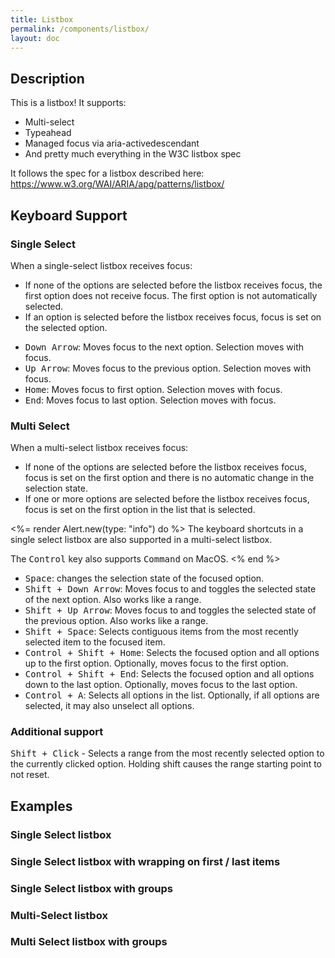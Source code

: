 ```yaml
---
title: Listbox
permalink: /components/listbox/
layout: doc
---
```


## Description

This is a listbox! It supports:

- Multi-select
- Typeahead
- Managed focus via aria-activedescendant
- And pretty much everything in the W3C listbox spec

It follows the spec for a listbox described here: <https://www.w3.org/WAI/ARIA/apg/patterns/listbox/>

## Keyboard Support

### Single Select

When a single-select listbox receives focus:

- If none of the options are selected before the listbox receives focus, the first option does not receive focus. The first option is not automatically selected.
- If an option is selected before the listbox receives focus, focus is set on the selected option.

<sl-divider></sl-divider>

- <kbd>Down Arrow</kbd>: Moves focus to the next option. Selection moves with focus.
- <kbd>Up Arrow</kbd>: Moves focus to the previous option. Selection moves with focus.
- <kbd>Home</kbd>: Moves focus to first option. Selection moves with focus.
- <kbd>End</kbd>: Moves focus to last option. Selection moves with focus.

### Multi Select

When a multi-select listbox receives focus:

- If none of the options are selected before the listbox receives focus, focus is set on the first option and there is no automatic change in the selection state.
- If one or more options are selected before the listbox receives focus, focus is set on the first option in the list that is selected.

<%= render Alert.new(type: "info") do %>
  The keyboard shortcuts in a single select listbox are also supported in a multi-select listbox.

  The <kbd>Control</kbd> key also supports <kbd>Command</kbd> on MacOS.
<% end %>

- <kbd>Space</kbd>: changes the selection state of the focused option.
- <kbd>Shift + Down Arrow</kbd>: Moves focus to and toggles the selected state of the next option. Also works like a range.
- <kbd>Shift + Up Arrow</kbd>: Moves focus to and toggles the selected state of the previous option. Also works like a range.
- <kbd>Shift + Space</kbd>: Selects contiguous items from the most recently selected item to the focused item.
- <kbd>Control + Shift + Home</kbd>: Selects the focused option and all options up to the first option. Optionally, moves focus to the first option.
- <kbd>Control + Shift + End</kbd>: Selects the focused option and all options down to the last option. Optionally, moves focus to the last option.
- <kbd>Control + A</kbd>: Selects all options in the list. Optionally, if all options are selected, it may also unselect all options.

### Additional support

<kbd>Shift + Click</kbd> - Selects a range from the most recently selected option to the currently clicked option. Holding shift causes the range starting point to not reset.

## Examples

### Single Select listbox

<light-preview preview-mode="shadow-dom">
  <template slot="code">
    <role-listbox style="height: 200px">
      <role-option value="1">Option 1</role-option>
      <role-option value="2">Option 2</role-option>
      <role-option value="3">Option 3</role-option>
      <role-option value="4">Option 4</role-option>
      <role-option value="5">Option 5</role-option>
      <role-option value="6">Option 6</role-option>
      <role-option value="7">Option 7</role-option>
      <role-option value="8">Option 8</role-option>
      <role-option value="9">Option 9</role-option>
      <role-option value="10">Option 10</role-option>
      <role-option value="Flamingo">Flamingo</role-option>
    </role-listbox>
  </template>
</light-preview>


### Single Select listbox with wrapping on first / last items

<light-preview preview-mode="shadow-dom">
  <template slot="code">
    <role-listbox wrap-selection style="height: 200px">
      <role-option value="1">Option 1</role-option>
      <role-option value="2">Option 2</role-option>
      <role-option value="3">Option 3</role-option>
      <role-option value="4">Option 4</role-option>
      <role-option value="5">Option 5</role-option>
      <role-option value="6">Option 6</role-option>
      <role-option value="7">Option 7</role-option>
      <role-option value="8">Option 8</role-option>
      <role-option value="9">Option 9</role-option>
      <role-option value="10">Option 10</role-option>
      <role-option value="Flamingo">Flamingo</role-option>
    </role-listbox>
  </template>
</light-preview>


### Single Select listbox with groups

<light-preview preview-mode="shadow-dom">
  <template slot="code">
    <role-listbox style="height: 200px">
      <role-option-group>
        <span slot="label">Land</span>

        <role-option value="dog">Dog</role-option>
        <role-option value="cat">Cat</role-option>
        <role-option value="moose">Moose</role-option>
        <role-option value="goose">Goose</role-option>
        <role-option value="spider_monkey">Spider Monkey</role-option>
      </role-option-group>

      <role-option-group>
        <span slot="label">Water</span>

        <role-option value="rock_lobster">Rock Lobster</role-option>
        <role-option value="snapping_turtle">Snapping Turtle</role-option>
        <role-option value="nessy">Nessy</role-option>
      </role-option-group>

      <role-option-group>
        <span slot="label">Air</span>

        <role-option value="dragon">Dragon</role-option>
        <role-option value="winged_horse">Winged Horse</role-option>
        <role-option value="falcon">Falcon</role-option>
      </role-option-group>
    </role-listbox>
  </template>
</light-preview>

### Multi-Select listbox

<light-preview preview-mode="shadow-dom">
  <template slot="code">
    <role-listbox multi-select style="height: 200px">
      <role-option value="1">Option 1</role-option>
      <role-option value="2">Option 2</role-option>
      <role-option value="3">Option 3</role-option>
      <role-option value="4">Option 4</role-option>
      <role-option value="5">Option 5</role-option>
      <role-option value="6">Option 6</role-option>
      <role-option value="7">Option 7</role-option>
      <role-option value="8">Option 8</role-option>
      <role-option value="9">Option 9</role-option>
      <role-option value="10">Option 10</role-option>
    </role-listbox>
  </template>
</light-preview>

### Multi Select listbox with groups

<light-preview preview-mode="shadow-dom">
  <template slot="code">
    <role-listbox multi-select style="height: 200px">
      <role-option-group>
        <span slot="label">Land</span>

        <role-option value="dog">Dog</role-option>
        <role-option value="cat">Cat</role-option>
        <role-option value="moose">Moose</role-option>
        <role-option value="goose">Goose</role-option>
        <role-option value="spider_monkey">Spider Monkey</role-option>
      </role-option-group>

      <role-option-group>
        <span slot="label">Water</span>

        <role-option value="rock_lobster">Rock Lobster</role-option>
        <role-option value="snapping_turtle">Snapping Turtle</role-option>
        <role-option value="nessy">Nessy</role-option>
      </role-option-group>

      <role-option-group>
        <span slot="label">Air</span>

        <role-option value="dragon">Dragon</role-option>
        <role-option value="winged_horse">Winged Horse</role-option>
        <role-option value="falcon">Falcon</role-option>
      </role-option-group>
    </role-listbox>
  </template>
</light-preview>
